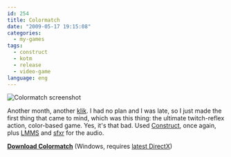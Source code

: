 ```yaml
---
id: 254
title: Colormatch
date: "2009-05-17 19:15:08"
categories:
  - my-games
tags:
  - construct
  - kotm
  - release
  - video-game
language: eng
---
```


![Colormatch screenshot](/files/2009/05-colormatch/colormatch.png "Colormatch screenshot")

Another month, another [klik](/tag/kotm/). I had no plan and I was late, so I just made the first thing that came to mind, which was this thing: the ultimate twitch-reflex action, color-based game. Yes, it's that bad. Used [Construct](http://www.scirra.com/), once again, plus [LMMS](http://lmms.sourceforge.net/) and [sfxr](http://www.cyd.liu.se/~tompe573/hp/project_sfxr.html) for the audio.

[**Download Colormatch**](//www.agj.cl/files/games/colormatch.zip) (Windows, requires [latest DirectX](http://www.softpedia.com/get/System/OS-Enhancements/DirectX-9.0c-Redistributable.shtml))
